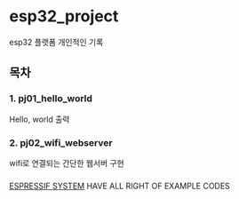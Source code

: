 # esp32_project
esp32 플랫폼 개인적인 기록

## 목차
### 1. pj01_hello_world
Hello, world 출력 

### 2. pj02_wifi_webserver
wifi로 연결되는 간단한 웹서버 구현

###
[ESPRESSIF SYSTEM](https://www.espressif.com/) HAVE ALL RIGHT OF EXAMPLE CODES